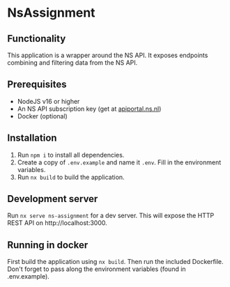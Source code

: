 # NsAssignment

## Functionality

This application is a wrapper around the NS API. It exposes endpoints combining and filtering data from the NS API.

## Prerequisites

- NodeJS v16 or higher
- An NS API subscription key (get at [apiportal.ns.nl](apiportal.ns.nl))
- Docker (optional)

## Installation

1. Run `npm i` to install all dependencies.
2. Create a copy of `.env.example` and name it `.env`. Fill in the environment variables.
3. Run `nx build` to build the application.

## Development server

Run `nx serve ns-assignment` for a dev server. This will expose the HTTP REST API on http://localhost:3000.

## Running in docker

First build the application using `nx build`. Then run the included Dockerfile. Don't forget to pass along the environment variables (found in .env.example).
